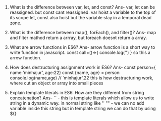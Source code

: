 1) What is the difference between var, let, and const?
Ans- var, let can be reassigned. but const cant reassigned. var hoist a variable to the top of its scope
let, const also hoist but the variable stay in a temporal dead zone.

2) What is the difference between map(), forEach(), and filter()?
Ans- map and filter mathod return a arrray, but foreach doesnt return a array.

3) What are arrow functions in ES6?
Ans- arrow function is a short way to write function in javascript.
const call=()=>{
console.log('')
}
so this a arrow function.
4) How does destructuring assignment work in ES6?
Ans- const person={ name:'minhajur', age:22}
const {name, age} = person
console.log(name,age) // 'minhajur',22
this is how destructuring work, where cut an object or array into small pieces

5) Explain template literals in ES6. How are they different from string concatenation?
Ans- `` - this is template literals which allow us to write string in a dynamic way.
in normal string like '' "" - we can no add variable inside this string but in template string
we can do that by using ${}

